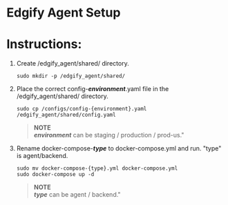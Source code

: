 # Edgify Agent Setup

# Instructions:
1. Create /edgify_agent/shared/ directory.
    ```
    sudo mkdir -p /edgify_agent/shared/
    ```
2. Place the correct config-__*environment*__.yaml file in the /edgify_agent/shared/ directory.
   
    ```
    sudo cp /configs/config-{environment}.yaml /edgify_agent/shared/config.yaml
    ```
    > **NOTE**  
    > __*environment*__ can be staging / production / prod-us."
3. Rename docker-compose-__*type*__ to docker-compose.yml and run.
   "type" is agent/backend.
    ```
    sudo mv docker-compose-{type}.yml docker-compose.yml
    sudo docker-compose up -d
    ```
    > **NOTE**  
    > __*type*__ can be agent / backend."
